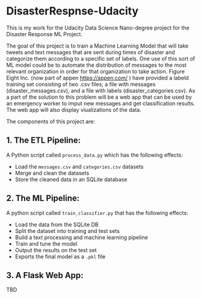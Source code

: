 # DisasterRespnse-Udacity
This is my work for the Udacity Data Science Nano-degree project for the Disaster Response ML Project.

The goal of this project is to train a Machine Learning Model that will take tweets and text messages that are sent during times of disaster and categorize them according to a specific set of labels.  One use of this sort of ML model could be to automate the distribution of messages to the most relevant organization in order for that organization to take action.  Figure Eight Inc.  (now part of appen  https://appen.com/ ) have provided a labeld training set consisting of two .csv files; a file with messages (disaster_messages.csv), and a file with labels (disaster_categories.csv).  As a part of the solution to this problem will be a web app that can be used by an emergency worker to imput new messages and get classification results.  The web app will also display viualizations of the data.  

The components of this project are:

## 1. The ETL Pipeline:
 
A Python script called `process_data.py` which has the following effects:
 - Load the `messages.csv` and `categories.csv` datasets
 - Merge and clean the datasets
 - Store the cleaned data in an SQLite database
    
## 2. The ML Pipeline:
 
  A python script called `train_classifier.py` that has the following effects:
   - Load the data from the SQLite DB
   - Split the dataset into training and test sets
   - Build a text processing and machine learning pipeline
   - Train and tune the model
   - Output the results on the test set
   - Exports the final model as a `.pkl` file
 
 ## 3. A Flask Web App:
 
 TBD
